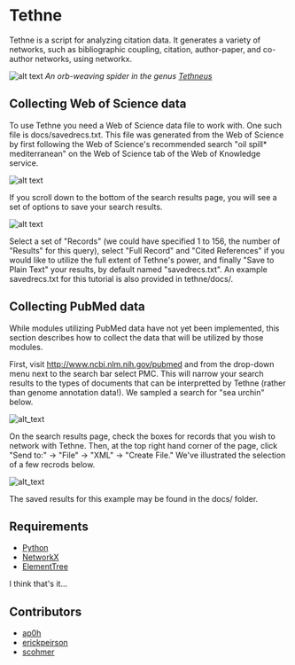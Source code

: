 # Tethne

Tethne is a script for analyzing citation data. It generates a variety of networks, such as bibliographic coupling, citation, author-paper, and co-author networks, using networkx. 

![alt text](https://github.com/erickpeirson/tethne/blob/python/docs/logo.jpeg?raw=true "Logo")
*An orb-weaving spider in the genus [Tethneus](http://paleodb.org/?a=basicTaxonInfo&taxon_no=133881)*

## Collecting Web of Science data
To use Tethne you need a Web of Science data file to work with. One such file is docs/savedrecs.txt. This file was generated from the Web of Science by first following the Web of Science's recommended search "oil spill\* mediterranean" on the Web of Science tab of the Web of Knowledge service.  

![alt text](https://github.com/erickpeirson/tethne/blob/python/docs/WebOfScienceSearch.png?raw=true "Web of Science Search")  

If you scroll down to the bottom of the search results page, you will see a set of options to save your search results.  

![alt text](https://github.com/erickpeirson/tethne/blob/python/docs/WebOfScienceResults.png?raw=true "Web of Science Results")  

Select a set of "Records" (we could have specified 1 to 156, the number of "Results" for this query), select "Full Record" and "Cited References" if you would like to utilize the full extent of Tethne's power, and finally "Save to Plain Text" your results, by default named "savedrecs.txt". An example savedrecs.txt for this tutorial is also provided in tethne/docs/.

## Collecting PubMed data

While modules utilizing PubMed data have not yet been implemented, this section describes how to collect the data that will be utilized by those modules.

First, visit http://www.ncbi.nlm.nih.gov/pubmed and from the drop-down menu next to the search bar select PMC. This will narrow your search results to the types of documents that can be interpretted by Tethne (rather than genome annotation data!). We sampled a search for "sea urchin" below.

![alt_text](https://github.com/erickpeirson/tethne/blob/python/docs/PMCSearch.png?raw=true "PMC Search")

On the search results page, check the boxes for records that you wish to network with Tethne. Then, at the top right hand corner of the page, click "Send to:" -> "File" -> "XML" -> "Create File." We've illustrated the selection of a few recrods below.

![alt_text](https://github.com/erickpeirson/tethne/blob/python/docs/PMCResults.png?raw=true "PMC Results")

The saved results for this example may be found in the docs/ folder.

## Requirements
* [Python](http://www.python.org/)
* [NetworkX](http://networkx.github.io/)
* [ElementTree](http://docs.python.org/2/library/xml.etree.elementtree.html)

I think that's it...

## Contributors
* [ap0h](https://github.com/ap0h)
* [erickpeirson](https://github.com/erickpeirson)
* [scohmer](https://github.com/scohmer)
